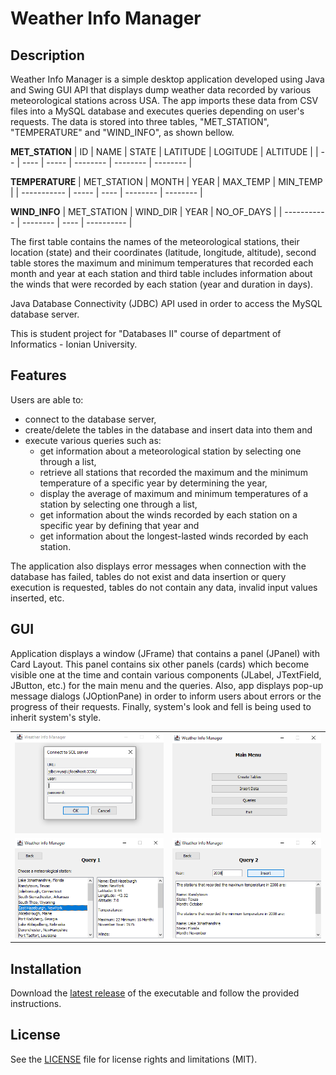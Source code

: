 # Weather Info Manager

## Description

Weather Info Manager is a simple desktop application developed using Java and Swing GUI API that displays dump weather data recorded by various meteorological stations across USA. The app imports these data from CSV files into a MySQL database and executes queries depending on user's requests. The data is stored into three tables, "MET_STATION", "TEMPERATURE" and "WIND_INFO", as shown bellow.

**MET_STATION**
| ID | NAME | STATE | LATITUDE | LOGITUDE | ALTITUDE |
| -- | ---- | ----- | -------- | -------- | -------- |

**TEMPERATURE**
| MET_STATION | MONTH | YEAR | MAX_TEMP | MIN_TEMP |
| ----------- | ----- | ---- | -------- | -------- |

**WIND_INFO**
| MET_STATION | WIND_DIR | YEAR | NO_OF_DAYS |
| ----------- | -------- | ---- | ---------- |

The first table contains the names of the meteorological stations, their location (state) and their coordinates (latitude, longitude, altitude), second table stores the maximum and minimum temperatures that recorded each month and year at each station and third table includes information about the winds that were recorded by each station (year and duration in days).

Java Database Connectivity (JDBC) API used in order to access the MySQL database server.

This is student project for "Databases II" course of department of Informatics - Ionian University.

## Features

Users are able to:
- connect to the database server,
- create/delete the tables in the database and insert data into them and
- execute various queries such as:
  - get information about a meteorological station by selecting one through a list,
  - retrieve all stations that recorded the maximum and the minimum temperature of a specific year by determining the year,
  - display the average of maximum and minimum temperatures of a station by selecting one through a list,
  - get information about the winds recorded by each station on a specific year by defining that year and
  - get information about the longest-lasted winds recorded by each station.

The application also displays error messages when connection with the database has failed, tables do not exist and data insertion or query execution is requested, tables do not contain any data, invalid input values inserted, etc.

## GUI

Application displays a window (JFrame) that contains a panel (JPanel) with Card Layout. This panel contains six other panels (cards) which become visible one at the time and contain various components (JLabel, JTextField, JButton, etc.) for the main menu and the queries. Also, app displays pop-up message dialogs (JOptionPane) in order to inform users about errors or the progress of their requests. Finally, system's look and fell is being used to inherit system's style.

|                             |                             |
| :-------------------------: | :-------------------------: |
| ![Connect Dialog](https://github.com/p17griv/weather-info-manager/blob/main/img/connect-dialog.png) | ![Main Menu](https://github.com/p17griv/weather-info-manager/blob/main/img/main-menu.png) |
| ![Query 1](https://github.com/p17griv/weather-info-manager/blob/main/img/query1.png) | ![Query 2](https://github.com/p17griv/weather-info-manager/blob/main/img/query2.png) |

## Installation

Download the [latest release](https://github.com/p17griv/weather-info-manager/releases/tag/v1.0.0) of the executable and follow the provided instructions.

## License

See the [LICENSE](https://github.com/p17griv/weather-info-manager/blob/main/LICENSE) file for license rights and limitations (MIT).
